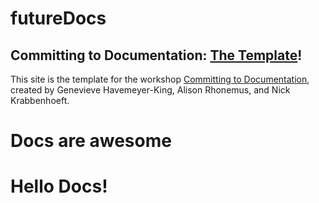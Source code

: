 # futureDocs
## Committing to Documentation: [The Template](https://ctodocs.github.io/futureDocs/)!
This site is the template for the workshop [Committing to Documentation](https://ctodocs.github.io/ctod/), created by Genevieve Havemeyer-King, Alison Rhonemus, and Nick Krabbenhoeft. 


# Docs are awesome
# Hello Docs!